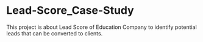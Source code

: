 # Lead-Score_Case-Study
This project is about Lead Score of Education Company to identify potential leads that can be converted to clients.

